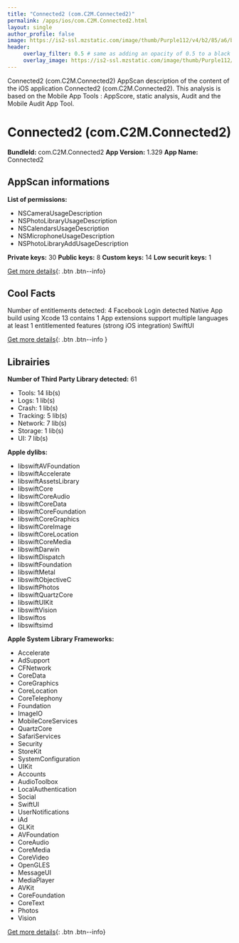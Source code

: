 ```yaml
---
title: "Connected2 (com.C2M.Connected2)"
permalink: /apps/ios/com.C2M.Connected2.html
layout: single
author_profile: false
image: https://is2-ssl.mzstatic.com/image/thumb/Purple112/v4/b2/85/a6/b285a629-746c-c4e6-c05e-81c7cd6189f6/AppIcon-0-0-1x_U007emarketing-0-0-0-5-0-0-sRGB-0-0-0-GLES2_U002c0-512MB-85-220-0-0.png/512x512bb.jpg
header: 
     overlay_filter: 0.5 # same as adding an opacity of 0.5 to a black background
     overlay_image: https://is2-ssl.mzstatic.com/image/thumb/Purple112/v4/b2/85/a6/b285a629-746c-c4e6-c05e-81c7cd6189f6/AppIcon-0-0-1x_U007emarketing-0-0-0-5-0-0-sRGB-0-0-0-GLES2_U002c0-512MB-85-220-0-0.png/512x512bb.jpg
---
```

Connected2 (com.C2M.Connected2) AppScan description of the content of the iOS application Connected2 (com.C2M.Connected2). This analysis is based on the Mobile App Tools : AppScore, static analysis, Audit and the Mobile Audit App Tool.

# Connected2 (com.C2M.Connected2)

**BundleId:** com.C2M.Connected2
**App Version:** 1.329
**App Name:** Connected2


## AppScan informations 

**List of permissions:** 
- NSCameraUsageDescription
- NSPhotoLibraryUsageDescription
- NSCalendarsUsageDescription
- NSMicrophoneUsageDescription
- NSPhotoLibraryAddUsageDescription
  
  
**Private keys:** 30
**Public keys:** 8
**Custom keys:** 14
**Low securit keys:** 1
  
[Get more details](/pricing.html){: .btn .btn--info}

## Cool Facts

Number of entitlements detected: 4
Facebook Login detected
Native App
build using Xcode 13
contains 1 App extensions
support multiple languages
at least 1 entitlemented features (strong iOS integration)
SwiftUI
  
[Get more details](/pricing.html){: .btn .btn--info }

## Librairies 
**Number of Third Party Library detected:** 61
- Tools: 14 lib(s)
- Logs: 1 lib(s)
- Crash: 1 lib(s)
- Tracking: 5 lib(s)
- Network: 7 lib(s)
- Storage: 1 lib(s)
- UI: 7 lib(s)


**Apple dylibs:**
- libswiftAVFoundation
- libswiftAccelerate
- libswiftAssetsLibrary
- libswiftCore
- libswiftCoreAudio
- libswiftCoreData
- libswiftCoreFoundation
- libswiftCoreGraphics
- libswiftCoreImage
- libswiftCoreLocation
- libswiftCoreMedia
- libswiftDarwin
- libswiftDispatch
- libswiftFoundation
- libswiftMetal
- libswiftObjectiveC
- libswiftPhotos
- libswiftQuartzCore
- libswiftUIKit
- libswiftVision
- libswiftos
- libswiftsimd


**Apple System Library Frameworks:**
- Accelerate
- AdSupport
- CFNetwork
- CoreData
- CoreGraphics
- CoreLocation
- CoreTelephony
- Foundation
- ImageIO
- MobileCoreServices
- QuartzCore
- SafariServices
- Security
- StoreKit
- SystemConfiguration
- UIKit
- Accounts
- AudioToolbox
- LocalAuthentication
- Social
- SwiftUI
- UserNotifications
- iAd
- GLKit
- AVFoundation
- CoreAudio
- CoreMedia
- CoreVideo
- OpenGLES
- MessageUI
- MediaPlayer
- AVKit
- CoreFoundation
- CoreText
- Photos
- Vision


  
[Get more details](/pricing.html){: .btn .btn--info}

